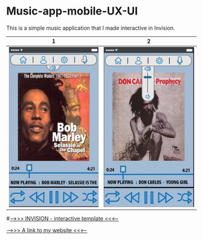 # Music-app-mobile-UX-UI
This is a simple music application that I made interactive in Invision.


1                          |  2
:-------------------------:|:-------------------------:
![](https://github.com/arms0333/Music-app-mobile-UX-UI/blob/master/Screen%20Shot%202017-06-17%20at%207.41.14%20PM.png)  |  ![](https://github.com/arms0333/Music-app-mobile-UX-UI/blob/master/Screen%20Shot%202017-06-17%20at%207.44.05%20PM.png)

#[-->>> INVISION - interactive template <<<--](https://invis.io/R9C7HFO3M#/239445586_Screen_Shot_2017-06-17_At_7-41-14_PM)


[-->>> A link to my website <<<--](https://invis.io/R9C7HFO3M#/239445586_Screen_Shot_2017-06-17_At_7-41-14_PM)
